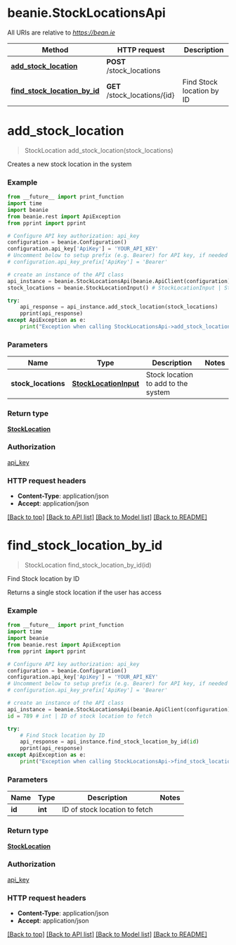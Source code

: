 # beanie.StockLocationsApi

All URIs are relative to *https://bean.ie*

Method | HTTP request | Description
------------- | ------------- | -------------
[**add_stock_location**](StockLocationsApi.md#add_stock_location) | **POST** /stock_locations | 
[**find_stock_location_by_id**](StockLocationsApi.md#find_stock_location_by_id) | **GET** /stock_locations/{id} | Find Stock location by ID


# **add_stock_location**
> StockLocation add_stock_location(stock_locations)



Creates a new stock location in the system

### Example
```python
from __future__ import print_function
import time
import beanie
from beanie.rest import ApiException
from pprint import pprint

# Configure API key authorization: api_key
configuration = beanie.Configuration()
configuration.api_key['ApiKey'] = 'YOUR_API_KEY'
# Uncomment below to setup prefix (e.g. Bearer) for API key, if needed
# configuration.api_key_prefix['ApiKey'] = 'Bearer'

# create an instance of the API class
api_instance = beanie.StockLocationsApi(beanie.ApiClient(configuration))
stock_locations = beanie.StockLocationInput() # StockLocationInput | Stock location to add to the system

try:
    api_response = api_instance.add_stock_location(stock_locations)
    pprint(api_response)
except ApiException as e:
    print("Exception when calling StockLocationsApi->add_stock_location: %s\n" % e)
```

### Parameters

Name | Type | Description  | Notes
------------- | ------------- | ------------- | -------------
 **stock_locations** | [**StockLocationInput**](StockLocationInput.md)| Stock location to add to the system | 

### Return type

[**StockLocation**](StockLocation.md)

### Authorization

[api_key](../README.md#api_key)

### HTTP request headers

 - **Content-Type**: application/json
 - **Accept**: application/json

[[Back to top]](#) [[Back to API list]](../README.md#documentation-for-api-endpoints) [[Back to Model list]](../README.md#documentation-for-models) [[Back to README]](../README.md)

# **find_stock_location_by_id**
> StockLocation find_stock_location_by_id(id)

Find Stock location by ID

Returns a single stock location if the user has access

### Example
```python
from __future__ import print_function
import time
import beanie
from beanie.rest import ApiException
from pprint import pprint

# Configure API key authorization: api_key
configuration = beanie.Configuration()
configuration.api_key['ApiKey'] = 'YOUR_API_KEY'
# Uncomment below to setup prefix (e.g. Bearer) for API key, if needed
# configuration.api_key_prefix['ApiKey'] = 'Bearer'

# create an instance of the API class
api_instance = beanie.StockLocationsApi(beanie.ApiClient(configuration))
id = 789 # int | ID of stock location to fetch

try:
    # Find Stock location by ID
    api_response = api_instance.find_stock_location_by_id(id)
    pprint(api_response)
except ApiException as e:
    print("Exception when calling StockLocationsApi->find_stock_location_by_id: %s\n" % e)
```

### Parameters

Name | Type | Description  | Notes
------------- | ------------- | ------------- | -------------
 **id** | **int**| ID of stock location to fetch | 

### Return type

[**StockLocation**](StockLocation.md)

### Authorization

[api_key](../README.md#api_key)

### HTTP request headers

 - **Content-Type**: application/json
 - **Accept**: application/json

[[Back to top]](#) [[Back to API list]](../README.md#documentation-for-api-endpoints) [[Back to Model list]](../README.md#documentation-for-models) [[Back to README]](../README.md)

